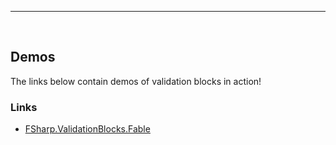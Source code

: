 <hr /><br />

## Demos

The links below contain demos of validation blocks in action!

### Links

- [FSharp.ValidationBlocks.Fable](/docs/demo)
